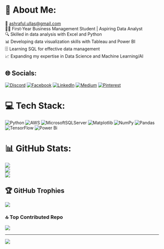 # 💫 About Me:
📧 ashraful.ullas@gmail.com<br>👩‍🎓 First-Year Business Management Student | Aspiring Data Analyst<br>🔍 Skilled in data analysis with Excel and Python<br>📊 Developing data visualization skills with Tableau and Power BI<br>🗄️ Learning SQL for effective data management<br>📈 Expanding my expertise in Data Science and Machine Learning/AI


## 🌐 Socials:
[![Discord](https://img.shields.io/badge/Discord-%237289DA.svg?logo=discord&logoColor=white)](https://discord.gg/1039396524548960277) [![Facebook](https://img.shields.io/badge/Facebook-%231877F2.svg?logo=Facebook&logoColor=white)](https://facebook.com/ashraful.ullas) [![LinkedIn](https://img.shields.io/badge/LinkedIn-%230077B5.svg?logo=linkedin&logoColor=white)](https://linkedin.com/in/md-ashraful-islam-ullas) [![Medium](https://img.shields.io/badge/Medium-12100E?logo=medium&logoColor=white)](https://medium.com/@mdashrafulislamullas) [![Pinterest](https://img.shields.io/badge/Pinterest-%23E60023.svg?logo=Pinterest&logoColor=white)](https://pinterest.com/FamiliarWeb1710) 

# 💻 Tech Stack:
![Python](https://img.shields.io/badge/python-3670A0?style=flat-square&logo=python&logoColor=ffdd54) ![AWS](https://img.shields.io/badge/AWS-%23FF9900.svg?style=flat-square&logo=amazon-aws&logoColor=white) ![MicrosoftSQLServer](https://img.shields.io/badge/Microsoft%20SQL%20Server-CC2927?style=flat-square&logo=microsoft%20sql%20server&logoColor=white) ![Matplotlib](https://img.shields.io/badge/Matplotlib-%23ffffff.svg?style=flat-square&logo=Matplotlib&logoColor=black) ![NumPy](https://img.shields.io/badge/numpy-%23013243.svg?style=flat-square&logo=numpy&logoColor=white) ![Pandas](https://img.shields.io/badge/pandas-%23150458.svg?style=flat-square&logo=pandas&logoColor=white) ![TensorFlow](https://img.shields.io/badge/TensorFlow-%23FF6F00.svg?style=flat-square&logo=TensorFlow&logoColor=white) ![Power Bi](https://img.shields.io/badge/power_bi-F2C811?style=flat-square&logo=powerbi&logoColor=black)
# 📊 GitHub Stats:
![](https://github-readme-stats.vercel.app/api?username=md-ashraful-islam-ullas&theme=ocean_dark&hide_border=true&include_all_commits=true&count_private=true)<br/>
![](https://github-readme-streak-stats.herokuapp.com/?user=md-ashraful-islam-ullas&theme=ocean_dark&hide_border=true)<br/>
![](https://github-readme-stats.vercel.app/api/top-langs/?username=md-ashraful-islam-ullas&theme=ocean_dark&hide_border=true&include_all_commits=true&count_private=true&layout=compact)

## 🏆 GitHub Trophies
![](https://github-profile-trophy.vercel.app/?username=md-ashraful-islam-ullas&theme=radical&no-frame=true&no-bg=true&margin-w=4)

### 🔝 Top Contributed Repo
![](https://github-contributor-stats.vercel.app/api?username=md-ashraful-islam-ullas&limit=5&theme=ocean_dark&combine_all_yearly_contributions=true)

---
[![](https://visitcount.itsvg.in/api?id=md-ashraful-islam-ullas&icon=1&color=9)](https://visitcount.itsvg.in)

<!-- Proudly created with GPRM ( https://gprm.itsvg.in ) -->
